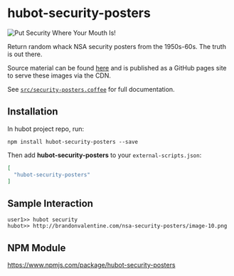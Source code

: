 # hubot-security-posters

![Put Security Where Your Mouth Is!](http://brandonvalentine.com/nsa-security-posters/image-39.png)

Return random whack NSA security posters from the 1950s-60s. The truth
is out there.

Source material can be found
[here](https://github.com/bval/nsa-security-posters) and is published as
a GitHub pages site to serve these images via the CDN.

See [`src/security-posters.coffee`](src/security-posters.coffee) for full documentation.

## Installation

In hubot project repo, run:

`npm install hubot-security-posters --save`

Then add **hubot-security-posters** to your `external-scripts.json`:

```json
[
  "hubot-security-posters"
]
```

## Sample Interaction

```
user1>> hubot security
hubot>> http://brandonvalentine.com/nsa-security-posters/image-10.png
```

## NPM Module

https://www.npmjs.com/package/hubot-security-posters
